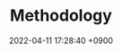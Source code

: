 ---
layout  : category
title   : Methodology
summary : 소프트웨어 개발 방법론
date    : 2022-04-11 17:28:40 +0900
updated : 2022-04-12 19:55:09 +0900
tag     : spring
toc     : true
public  : true
parent  : [[/index]]
latex   : false
---